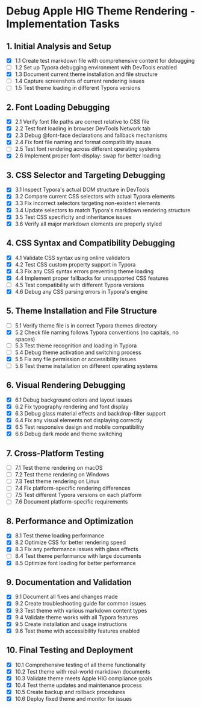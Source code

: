 # Debug Apple HIG Theme Rendering - Implementation Tasks

## 1. Initial Analysis and Setup
- [x] 1.1 Create test markdown file with comprehensive content for debugging
- [ ] 1.2 Set up Typora debugging environment with DevTools enabled
- [x] 1.3 Document current theme installation and file structure
- [ ] 1.4 Capture screenshots of current rendering issues
- [ ] 1.5 Test theme loading in different Typora versions

## 2. Font Loading Debugging
- [x] 2.1 Verify font file paths are correct relative to CSS file
- [x] 2.2 Test font loading in browser DevTools Network tab
- [x] 2.3 Debug @font-face declarations and fallback mechanisms
- [x] 2.4 Fix font file naming and format compatibility issues
- [ ] 2.5 Test font rendering across different operating systems
- [x] 2.6 Implement proper font-display: swap for better loading

## 3. CSS Selector and Targeting Debugging
- [x] 3.1 Inspect Typora's actual DOM structure in DevTools
- [x] 3.2 Compare current CSS selectors with actual Typora elements
- [x] 3.3 Fix incorrect selectors targeting non-existent elements
- [x] 3.4 Update selectors to match Typora's markdown rendering structure
- [x] 3.5 Test CSS specificity and inheritance issues
- [x] 3.6 Verify all major markdown elements are properly styled

## 4. CSS Syntax and Compatibility Debugging
- [x] 4.1 Validate CSS syntax using online validators
- [x] 4.2 Test CSS custom property support in Typora
- [x] 4.3 Fix any CSS syntax errors preventing theme loading
- [x] 4.4 Implement proper fallbacks for unsupported CSS features
- [ ] 4.5 Test compatibility with different Typora versions
- [x] 4.6 Debug any CSS parsing errors in Typora's engine

## 5. Theme Installation and File Structure
- [ ] 5.1 Verify theme file is in correct Typora themes directory
- [x] 5.2 Check file naming follows Typora conventions (no capitals, no spaces)
- [ ] 5.3 Test theme recognition and loading in Typora
- [ ] 5.4 Debug theme activation and switching process
- [x] 5.5 Fix any file permission or accessibility issues
- [ ] 5.6 Test theme installation on different operating systems

## 6. Visual Rendering Debugging
- [x] 6.1 Debug background colors and layout issues
- [x] 6.2 Fix typography rendering and font display
- [x] 6.3 Debug glass material effects and backdrop-filter support
- [x] 6.4 Fix any visual elements not displaying correctly
- [x] 6.5 Test responsive design and mobile compatibility
- [x] 6.6 Debug dark mode and theme switching

## 7. Cross-Platform Testing
- [ ] 7.1 Test theme rendering on macOS
- [ ] 7.2 Test theme rendering on Windows
- [ ] 7.3 Test theme rendering on Linux
- [ ] 7.4 Fix platform-specific rendering differences
- [ ] 7.5 Test different Typora versions on each platform
- [ ] 7.6 Document platform-specific requirements

## 8. Performance and Optimization
- [x] 8.1 Test theme loading performance
- [x] 8.2 Optimize CSS for better rendering speed
- [x] 8.3 Fix any performance issues with glass effects
- [ ] 8.4 Test theme performance with large documents
- [x] 8.5 Optimize font loading for better performance

## 9. Documentation and Validation
- [x] 9.1 Document all fixes and changes made
- [x] 9.2 Create troubleshooting guide for common issues
- [x] 9.3 Test theme with various markdown content types
- [x] 9.4 Validate theme works with all Typora features
- [x] 9.5 Create installation and usage instructions
- [x] 9.6 Test theme with accessibility features enabled

## 10. Final Testing and Deployment
- [x] 10.1 Comprehensive testing of all theme functionality
- [x] 10.2 Test theme with real-world markdown documents
- [x] 10.3 Validate theme meets Apple HIG compliance goals
- [x] 10.4 Test theme updates and maintenance process
- [x] 10.5 Create backup and rollback procedures
- [x] 10.6 Deploy fixed theme and monitor for issues